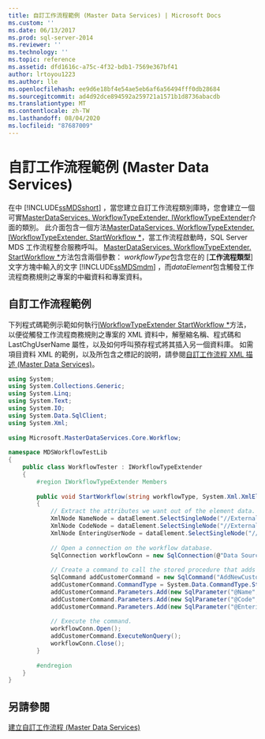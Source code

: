 ```yaml
---
title: 自訂工作流程範例 (Master Data Services) | Microsoft Docs
ms.custom: ''
ms.date: 06/13/2017
ms.prod: sql-server-2014
ms.reviewer: ''
ms.technology: ''
ms.topic: reference
ms.assetid: dfd1616c-a75c-4f32-bdb1-7569e367bf41
author: lrtoyou1223
ms.author: lle
ms.openlocfilehash: ee9d6e18bf4e54ae5eb6af6a56494fff0db28684
ms.sourcegitcommit: ad4d92dce894592a259721a1571b1d8736abacdb
ms.translationtype: MT
ms.contentlocale: zh-TW
ms.lasthandoff: 08/04/2020
ms.locfileid: "87687009"
---
```

# <a name="custom-workflow-example-master-data-services"></a>自訂工作流程範例 (Master Data Services)
  在中 [!INCLUDE[ssMDSshort](../../includes/ssmdsshort-md.md)] ，當您建立自訂工作流程類別庫時，您會建立一個可實[MasterDataServices. WorkflowTypeExtender. IWorkflowTypeExtender](/previous-versions/sql/sql-server-2016/hh758785(v=sql.130))介面的類別。 此介面包含一個方法[MasterDataServices. WorkflowTypeExtender. IWorkflowTypeExtender. StartWorkflow *](/previous-versions/sql/sql-server-2016/hh759009(v=sql.130))，當工作流程啟動時，SQL Server MDS 工作流程整合服務呼叫。 [MasterDataServices. WorkflowTypeExtender. StartWorkflow *](/previous-versions/sql/sql-server-2016/hh759009(v=sql.130))方法包含兩個參數： *workflowType*包含您在的 [**工作流程類型**] 文字方塊中輸入的文字 [!INCLUDE[ssMDSmdm](../../includes/ssmdsmdm-md.md)] ，而*dataElement*包含觸發工作流程商務規則之專案的中繼資料和專案資料。  
  
## <a name="custom-workflow-example"></a>自訂工作流程範例  
 下列程式碼範例示範如何執行[IWorkflowTypeExtender StartWorkflow *](/previous-versions/sql/sql-server-2016/hh759009(v=sql.130))方法，以便從觸發工作流程商務規則之專案的 XML 資料中，解壓縮名稱、程式碼和 LastChgUserName 屬性，以及如何呼叫預存程式將其插入另一個資料庫。 如需項目資料 XML 的範例，以及所包含之標記的說明，請參閱[自訂工作流程 XML 描述 &#40;Master Data Services&#41;](create-a-custom-workflow-xml-description.md)。  
  
```csharp  
using System;  
using System.Collections.Generic;  
using System.Linq;  
using System.Text;  
using System.IO;  
using System.Data.SqlClient;  
using System.Xml;  
  
using Microsoft.MasterDataServices.Core.Workflow;  
  
namespace MDSWorkflowTestLib  
{  
    public class WorkflowTester : IWorkflowTypeExtender  
    {  
        #region IWorkflowTypeExtender Members  
  
        public void StartWorkflow(string workflowType, System.Xml.XmlElement dataElement)  
        {  
            // Extract the attributes we want out of the element data.  
            XmlNode NameNode = dataElement.SelectSingleNode("//ExternalAction/MemberData/Name");  
            XmlNode CodeNode = dataElement.SelectSingleNode("//ExternalAction/MemberData/Code");  
            XmlNode EnteringUserNode = dataElement.SelectSingleNode("//ExternalAction/MemberData/LastChgUserName");  
  
            // Open a connection on the workflow database.  
            SqlConnection workflowConn = new SqlConnection(@"Data Source=<Server instance>; Initial Catalog=WorkflowTest; Integrated Security=True");  
  
            // Create a command to call the stored procedure that adds a new user to the workflow database.  
            SqlCommand addCustomerCommand = new SqlCommand("AddNewCustomer", workflowConn);  
            addCustomerCommand.CommandType = System.Data.CommandType.StoredProcedure;  
            addCustomerCommand.Parameters.Add(new SqlParameter("@Name", NameNode.InnerText));  
            addCustomerCommand.Parameters.Add(new SqlParameter("@Code", CodeNode.InnerText));  
            addCustomerCommand.Parameters.Add(new SqlParameter("@EnteringUser", EnteringUserNode.InnerText));  
  
            // Execute the command.  
            workflowConn.Open();  
            addCustomerCommand.ExecuteNonQuery();  
            workflowConn.Close();  
        }  
  
        #endregion  
    }  
}  
```  
  
## <a name="see-also"></a>另請參閱  
 [建立自訂工作流程 &#40;Master Data Services&#41;](create-a-custom-workflow-master-data-services.md)  
  
  
